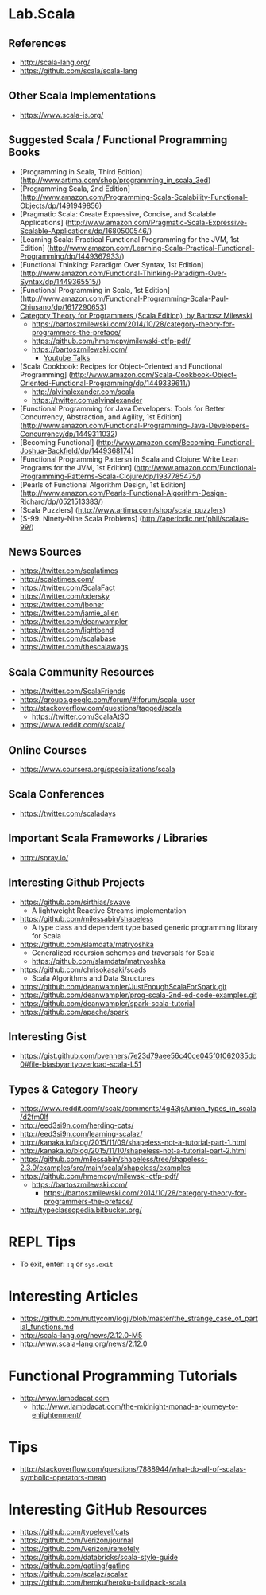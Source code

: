 # Lab.Scala

## References
* http://scala-lang.org/
* https://github.com/scala/scala-lang


## Other Scala Implementations
* https://www.scala-js.org/ 



## Suggested Scala / Functional Programming Books
* [Programming in Scala, Third Edition] (http://www.artima.com/shop/programming_in_scala_3ed)
* [Programming Scala, 2nd Edition] (http://www.amazon.com/Programming-Scala-Scalability-Functional-Objects/dp/1491949856)
* [Pragmatic Scala: Create Expressive, Concise, and Scalable Applications] (http://www.amazon.com/Pragmatic-Scala-Expressive-Scalable-Applications/dp/1680500546/)
* [Learning Scala: Practical Functional Programming for the JVM, 1st Edition] (http://www.amazon.com/Learning-Scala-Practical-Functional-Programming/dp/1449367933/)
* [Functional Thinking: Paradigm Over Syntax, 1st Edition] (http://www.amazon.com/Functional-Thinking-Paradigm-Over-Syntax/dp/1449365515/)
* [Functional Programming in Scala, 1st Edition] (http://www.amazon.com/Functional-Programming-Scala-Paul-Chiusano/dp/1617290653)
* [Category Theory for Programmers (Scala Edition), by Bartosz Milewski](https://www.blurb.com/b/9603882-category-theory-for-programmers-scala-edition-pape)
  * https://bartoszmilewski.com/2014/10/28/category-theory-for-programmers-the-preface/
  * https://github.com/hmemcpy/milewski-ctfp-pdf/
  * https://bartoszmilewski.com/
    * [Youtube Talks](https://www.youtube.com/playlist?list=PLbgaMIhjbmEnaH_LTkxLI7FMa2HsnawM_)
* [Scala Cookbook: Recipes for Object-Oriented and Functional Programming] (http://www.amazon.com/Scala-Cookbook-Object-Oriented-Functional-Programming/dp/1449339611/)
  * http://alvinalexander.com/scala 
  * https://twitter.com/alvinalexander 
* [Functional Programming for Java Developers: Tools for Better Concurrency, Abstraction, and Agility, 1st Edition] (http://www.amazon.com/Functional-Programming-Java-Developers-Concurrency/dp/1449311032)
* [Becoming Functional] (http://www.amazon.com/Becoming-Functional-Joshua-Backfield/dp/1449368174)
* [Functional Programming Pattersn in Scala and Clojure: Write Lean Programs for the JVM, 1st Edition] (http://www.amazon.com/Functional-Programming-Patterns-Scala-Clojure/dp/1937785475/)
* [Pearls of Functional Algorithm Design, 1st Edition] (http://www.amazon.com/Pearls-Functional-Algorithm-Design-Richard/dp/0521513383/)
* [Scala Puzzlers] (http://www.artima.com/shop/scala_puzzlers)
* [S-99: Ninety-Nine Scala Problems] (http://aperiodic.net/phil/scala/s-99/) 



## News Sources
* https://twitter.com/scalatimes 
* http://scalatimes.com/ 
* https://twitter.com/ScalaFact 
* https://twitter.com/odersky
* https://twitter.com/jboner 
* https://twitter.com/jamie_allen 
* https://twitter.com/deanwampler
* https://twitter.com/lightbend 
* https://twitter.com/scalabase 
* https://twitter.com/thescalawags


## Scala Community Resources
* https://twitter.com/ScalaFriends
* https://groups.google.com/forum/#!forum/scala-user
* http://stackoverflow.com/questions/tagged/scala
  * https://twitter.com/ScalaAtSO 
* https://www.reddit.com/r/scala/ 


## Online Courses
* https://www.coursera.org/specializations/scala


## Scala Conferences
* https://twitter.com/scaladays


## Important Scala Frameworks / Libraries
* http://spray.io/



## Interesting Github Projects
* https://github.com/sirthias/swave
  * A lightweight Reactive Streams implementation
* https://github.com/milessabin/shapeless
  * A type class and dependent type based generic programming library for Scala
* https://github.com/slamdata/matryoshka
  * Generalized recursion schemes and traversals for Scala
  * https://github.com/slamdata/matryoshka
* https://github.com/chrisokasaki/scads
  * Scala Algorithms and Data Structures
* https://github.com/deanwampler/JustEnoughScalaForSpark.git
* https://github.com/deanwampler/prog-scala-2nd-ed-code-examples.git
* https://github.com/deanwampler/spark-scala-tutorial
* https://github.com/apache/spark


## Interesting Gist
* https://gist.github.com/bvenners/7e23d79aee56c40ce045f0f062035dc0#file-biasbyarityoverload-scala-L51


## Types & Category Theory
* https://www.reddit.com/r/scala/comments/4g43js/union_types_in_scala/d2fm0lf 
* http://eed3si9n.com/herding-cats/
* http://eed3si9n.com/learning-scalaz/
* http://kanaka.io/blog/2015/11/09/shapeless-not-a-tutorial-part-1.html
* http://kanaka.io/blog/2015/11/10/shapeless-not-a-tutorial-part-2.html
* https://github.com/milessabin/shapeless/tree/shapeless-2.3.0/examples/src/main/scala/shapeless/examples
* https://github.com/hmemcpy/milewski-ctfp-pdf/
  * https://bartoszmilewski.com/
    * https://bartoszmilewski.com/2014/10/28/category-theory-for-programmers-the-preface/
* http://typeclassopedia.bitbucket.org/


# REPL Tips
* To exit, enter: ```:q``` or ```sys.exit```



# Interesting Articles
* https://github.com/nuttycom/logji/blob/master/the_strange_case_of_partial_functions.md
* http://scala-lang.org/news/2.12.0-M5
* http://www.scala-lang.org/news/2.12.0


# Functional Programming Tutorials
* http://www.lambdacat.com
  * http://www.lambdacat.com/the-midnight-monad-a-journey-to-enlightenment/


# Tips
* http://stackoverflow.com/questions/7888944/what-do-all-of-scalas-symbolic-operators-mean


# Interesting GitHub Resources
* https://github.com/typelevel/cats
* https://github.com/Verizon/journal
* https://github.com/Verizon/remotely
* https://github.com/databricks/scala-style-guide
* https://github.com/gatling/gatling
* https://github.com/scalaz/scalaz
* https://github.com/heroku/heroku-buildpack-scala
